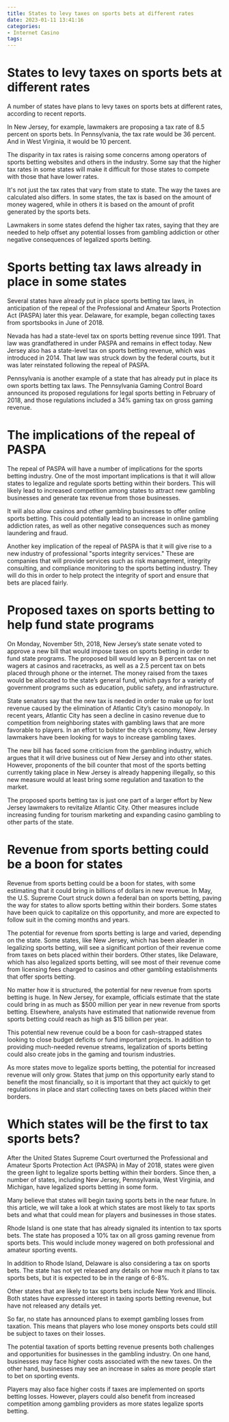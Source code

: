 ```yaml
---
title: States to levy taxes on sports bets at different rates
date: 2023-01-11 13:41:16
categories:
- Internet Casino
tags:
---
```



#  States to levy taxes on sports bets at different rates


A number of states have plans to levy taxes on sports bets at different rates, according to recent reports.

In New Jersey, for example, lawmakers are proposing a tax rate of 8.5 percent on sports bets. In Pennsylvania, the tax rate would be 36 percent. And in West Virginia, it would be 10 percent.

The disparity in tax rates is raising some concerns among operators of sports betting websites and others in the industry. Some say that the higher tax rates in some states will make it difficult for those states to compete with those that have lower rates.

It's not just the tax rates that vary from state to state. The way the taxes are calculated also differs. In some states, the tax is based on the amount of money wagered, while in others it is based on the amount of profit generated by the sports bets.

Lawmakers in some states defend the higher tax rates, saying that they are needed to help offset any potential losses from gambling addiction or other negative consequences of legalized sports betting.

#  Sports betting tax laws already in place in some states

Several states have already put in place sports betting tax laws, in anticipation of the repeal of the Professional and Amateur Sports Protection Act (PASPA) later this year. Delaware, for example, began collecting taxes from sportsbooks in June of 2018.

Nevada has had a state-level tax on sports betting revenue since 1991. That law was grandfathered in under PASPA and remains in effect today. New Jersey also has a state-level tax on sports betting revenue, which was introduced in 2014. That law was struck down by the federal courts, but it was later reinstated following the repeal of PASPA.

Pennsylvania is another example of a state that has already put in place its own sports betting tax laws. The Pennsylvania Gaming Control Board announced its proposed regulations for legal sports betting in February of 2018, and those regulations included a 34% gaming tax on gross gaming revenue.

 # The implications of the repeal of PASPA

The repeal of PASPA will have a number of implications for the sports betting industry. One of the most important implications is that it will allow states to legalize and regulate sports betting within their borders. This will likely lead to increased competition among states to attract new gambling businesses and generate tax revenue from those businesses.

It will also allow casinos and other gambling businesses to offer online sports betting. This could potentially lead to an increase in online gambling addiction rates, as well as other negative consequences such as money laundering and fraud.

Another key implication of the repeal of PASPA is that it will give rise to a new industry of professional "sports integrity services." These are companies that will provide services such as risk management, integrity consulting, and compliance monitoring to the sports betting industry. They will do this in order to help protect the integrity of sport and ensure that bets are placed fairly.

#  Proposed taxes on sports betting to help fund state programs

On Monday, November 5th, 2018, New Jersey’s state senate voted to approve a new bill that would impose taxes on sports betting in order to fund state programs. The proposed bill would levy an 8 percent tax on net wagers at casinos and racetracks, as well as a 2.5 percent tax on bets placed through phone or the internet. The money raised from the taxes would be allocated to the state’s general fund, which pays for a variety of government programs such as education, public safety, and infrastructure.

State senators say that the new tax is needed in order to make up for lost revenue caused by the elimination of Atlantic City’s casino monopoly. In recent years, Atlantic City has seen a decline in casino revenue due to competition from neighboring states with gambling laws that are more favorable to players. In an effort to bolster the city’s economy, New Jersey lawmakers have been looking for ways to increase gambling taxes.

The new bill has faced some criticism from the gambling industry, which argues that it will drive business out of New Jersey and into other states. However, proponents of the bill counter that most of the sports betting currently taking place in New Jersey is already happening illegally, so this new measure would at least bring some regulation and taxation to the market.

The proposed sports betting tax is just one part of a larger effort by New Jersey lawmakers to revitalize Atlantic City. Other measures include increasing funding for tourism marketing and expanding casino gambling to other parts of the state.

#  Revenue from sports betting could be a boon for states

Revenue from sports betting could be a boon for states, with some estimating that it could bring in billions of dollars in new revenue. In May, the U.S. Supreme Court struck down a federal ban on sports betting, paving the way for states to allow sports betting within their borders. Some states have been quick to capitalize on this opportunity, and more are expected to follow suit in the coming months and years.

The potential for revenue from sports betting is large and varied, depending on the state. Some states, like New Jersey, which has been aleader in legalizing sports betting, will see a significant portion of their revenue come from taxes on bets placed within their borders. Other states, like Delaware, which has also legalized sports betting, will see most of their revenue come from licensing fees charged to casinos and other gambling establishments that offer sports betting.

No matter how it is structured, the potential for new revenue from sports betting is huge. In New Jersey, for example, officials estimate that the state could bring in as much as $500 million per year in new revenue from sports betting. Elsewhere, analysts have estimated that nationwide revenue from sports betting could reach as high as $15 billion per year.

This potential new revenue could be a boon for cash-strapped states looking to close budget deficits or fund important projects. In addition to providing much-needed revenue streams, legalization of sports betting could also create jobs in the gaming and tourism industries.

As more states move to legalize sports betting, the potential for increased revenue will only grow. States that jump on this opportunity early stand to benefit the most financially, so it is important that they act quickly to get regulations in place and start collecting taxes on bets placed within their borders.

#  Which states will be the first to tax sports bets?

After the United States Supreme Court overturned the Professional and Amateur Sports Protection Act (PASPA) in May of 2018, states were given the green light to legalize sports betting within their borders. Since then, a number of states, including New Jersey, Pennsylvania, West Virginia, and Michigan, have legalized sports betting in some form.

Many believe that states will begin taxing sports bets in the near future. In this article, we will take a look at which states are most likely to tax sports bets and what that could mean for players and businesses in those states.

Rhode Island is one state that has already signaled its intention to tax sports bets. The state has proposed a 10% tax on all gross gaming revenue from sports bets. This would include money wagered on both professional and amateur sporting events.

In addition to Rhode Island, Delaware is also considering a tax on sports bets. The state has not yet released any details on how much it plans to tax sports bets, but it is expected to be in the range of 6-8%.

Other states that are likely to tax sports bets include New York and Illinois. Both states have expressed interest in taxing sports betting revenue, but have not released any details yet.

So far, no state has announced plans to exempt gambling losses from taxation. This means that players who lose money onsports bets could still be subject to taxes on their losses.

The potential taxation of sports betting revenue presents both challenges and opportunities for businesses in the gambling industry. On one hand, businesses may face higher costs associated with the new taxes. On the other hand, businesses may see an increase in sales as more people start to bet on sporting events.

Players may also face higher costs if taxes are implemented on sports betting losses. However, players could also benefit from increased competition among gambling providers as more states legalize sports betting.